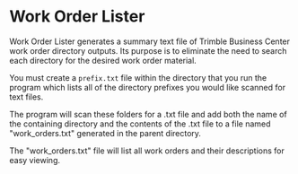 # Work Order Lister

Work Order Lister generates a summary text file of Trimble Business Center work order directory outputs. Its purpose is to eliminate the need to search each directory for the desired work order material.

You must create a `prefix.txt` file within the directory that you run the program which lists all of the directory prefixes you would like scanned for text files.

The program will scan these folders for a .txt file and add both the name of the containing directory and the contents of the .txt file to a file named "work_orders.txt" generated in the parent directory.

The "work_orders.txt" file will list all work orders and their descriptions for easy viewing.
